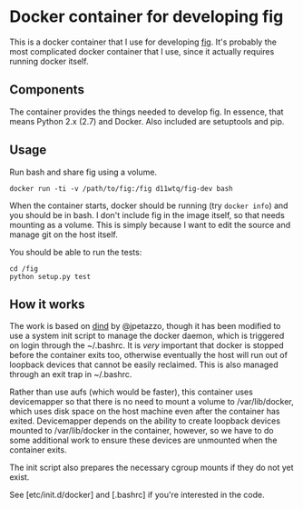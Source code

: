 # Docker container for developing fig

This is a docker container that I use for developing
[fig](https://github.com/orchardup/fig). It's probably the most complicated
docker container that I use, since it actually requires running docker itself.

## Components

The container provides the things needed to develop fig. In essence, that means
Python 2.x (2.7) and Docker. Also included are setuptools and pip.

## Usage

Run bash and share fig using a volume.

    docker run -ti -v /path/to/fig:/fig d11wtq/fig-dev bash

When the container starts, docker should be running (try `docker info`) and you
should be in bash. I don't include fig in the image itself, so that needs
mounting as a volume. This is simply because I want to edit the source and
manage git on the host itself.

You should be able to run the tests:

    cd /fig
    python setup.py test

## How it works

The work is based on [dind](https://github.com/jpetazzo/dind) by @jpetazzo,
though it has been modified to use a system init script to manage the docker
daemon, which is triggered on login through the ~/.bashrc. It is *very*
important that docker is stopped before the container exits too, otherwise
eventually the host will run out of loopback devices that cannot be easily
reclaimed. This is also managed through an exit trap in ~/.bashrc.

Rather than use aufs (which would be faster), this container uses devicemapper
so that there is no need to mount a volume to /var/lib/docker, which uses disk
space on the host machine even after the container has exited. Devicemapper
depends on the ability to create loopback devices mounted to /var/lib/docker in
the container, however, so we have to do some additional work to ensure these
devices are unmounted when the container exits.

The init script also prepares the necessary cgroup mounts if they do not yet
exist.

See [etc/init.d/docker] and [.bashrc] if you're interested in the code.
